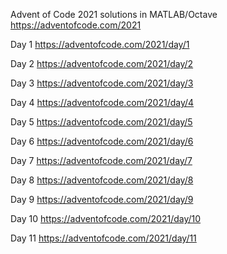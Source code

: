 Advent of Code 2021 solutions in MATLAB/Octave
https://adventofcode.com/2021

Day 1
https://adventofcode.com/2021/day/1

Day 2
https://adventofcode.com/2021/day/2

Day 3
https://adventofcode.com/2021/day/3

Day 4
https://adventofcode.com/2021/day/4

Day 5
https://adventofcode.com/2021/day/5

Day 6
https://adventofcode.com/2021/day/6

Day 7
https://adventofcode.com/2021/day/7

Day 8
https://adventofcode.com/2021/day/8

Day 9
https://adventofcode.com/2021/day/9

Day 10
https://adventofcode.com/2021/day/10

Day 11
https://adventofcode.com/2021/day/11




